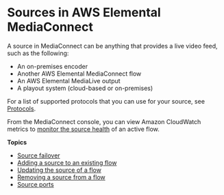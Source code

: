 # Sources in AWS Elemental MediaConnect<a name="sources"></a>

 A source in MediaConnect can be anything that provides a live video feed, such as the following:
+ An on\-premises encoder
+ Another AWS Elemental MediaConnect flow
+ An AWS Elemental MediaLive output
+ A playout system \(cloud\-based or on\-premises\)

For a list of supported protocols that you can use for your source, see [Protocols](protocols.md)\.

From the MediaConnect console, you can view Amazon CloudWatch metrics to [monitor the source health](monitor-source-health.md) of an active flow\.

**Topics**
+ [Source failover](source-failover.md)
+ [Adding a source to an existing flow](source-adding.md)
+ [Updating the source of a flow](source-update.md)
+ [Removing a source from a flow](source-remove.md)
+ [Source ports](source-ports.md)